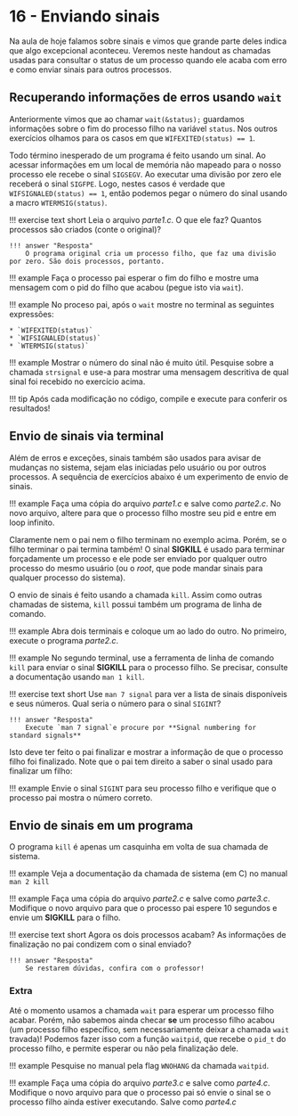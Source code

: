# 16 - Enviando sinais

Na aula de hoje falamos sobre sinais e vimos que grande parte deles indica que algo excepcional aconteceu. Veremos neste handout as chamadas usadas para consultar o status de um processo quando ele acaba com erro e como enviar sinais para outros processos.

## Recuperando informações de erros usando `wait`

Anteriormente vimos que ao chamar `wait(&status);` guardamos informações sobre o fim do processo filho na variável `status`. Nos outros exercícios olhamos para os casos em que `WIFEXITED(status) == 1`.

Todo término inesperado de um programa é feito usando um sinal. Ao acessar informações em um local de memória não mapeado para o nosso processo ele recebe o sinal `SIGSEGV`. Ao executar uma divisão por zero ele receberá o sinal `SIGFPE`. Logo, nestes casos é verdade que `WIFSIGNALED(status) == 1`, então podemos pegar o número do sinal usando a macro `WTERMSIG(status)`.

!!! exercise text short
    Leia o arquivo *parte1.c*. O que ele faz? Quantos processos são criados (conte o original)?

    !!! answer "Resposta"
        O programa original cria um processo filho, que faz uma divisão por zero. São dois processos, portanto.

!!! example
    Faça o processo pai esperar o fim do filho e mostre uma mensagem com o pid do filho que acabou (pegue isto via `wait`).

!!! example
    No proceso pai, após o `wait` mostre no terminal as seguintes expressões:

    * `WIFEXITED(status)`
    * `WIFSIGNALED(status)`
    * `WTERMSIG(status)`


!!! example
    Mostrar o número do sinal não é muito útil. Pesquise sobre a chamada `strsignal` e use-a para mostrar uma mensagem descritiva de qual sinal foi recebido no exercício acima.

!!! tip
    Após cada modificação no código, compile e execute para conferir os resultados!

## Envio de sinais via terminal

Além de erros e exceções, sinais também são usados para avisar de mudanças no sistema, sejam elas iniciadas pelo usuário ou por outros processos. A sequência de exercícios abaixo é um experimento de envio de sinais.


!!! example
    Faça uma cópia do arquivo *parte1.c* e salve como *parte2.c*. No novo arquivo, altere para que o processo filho mostre seu pid e entre em loop infinito.

Claramente nem o pai nem o filho terminam no exemplo acima. Porém, se o filho terminar o pai termina também! O sinal **SIGKILL** é usado para terminar forçadamente um processo e ele pode ser enviado por qualquer outro processo do mesmo usuário (ou o *root*, que pode mandar sinais para qualquer processo do sistema).

O envio de sinais é feito usando a chamada `kill`. Assim como outras chamadas de sistema, `kill` possui também um programa de linha de comando.

!!! example
    Abra dois terminais e coloque um ao lado do outro. No primeiro, execute o programa *parte2.c*.

!!! example
    No segundo terminal, use a ferramenta de linha de comando `kill` para enviar o sinal **SIGKILL** para o processo filho. Se precisar, consulte a documentação usando `man 1 kill`.

!!! exercise text short
    Use `man 7 signal` para ver a lista de sinais disponíveis e seus números. Qual seria o número para o sinal `SIGINT`?

    !!! answer "Resposta"
        Execute `man 7 signal`e procure por **Signal numbering for standard signals**

Isto deve ter feito o pai finalizar e mostrar a informação de que o processo filho foi finalizado. Note que o pai tem direito a saber o sinal usado para finalizar um filho:

!!! example
    Envie o sinal `SIGINT` para seu processo filho e verifique que o processo pai mostra o número correto.

## Envio de sinais em um programa

O programa `kill` é apenas um casquinha em volta de sua chamada de sistema.

!!! example
    Veja a documentação da chamada de sistema (em C) no manual `man 2 kill`

!!! example
    Faça uma cópia do arquivo *parte2.c* e salve como *parte3.c*. Modifique o novo arquivo para que o processo pai espere 10 segundos e envie um **SIGKILL** para o filho.

!!! exercise text short
    Agora os dois processos acabam? As informações de finalização no pai condizem com o sinal enviado?

    !!! answer "Resposta"
        Se restarem dúvidas, confira com o professor!

### Extra

Até o momento usamos a chamada `wait` para esperar um processo filho acabar. Porém, não sabemos ainda checar **se** um processo filho acabou (um processo filho específico, sem necessariamente deixar a chamada `wait` travada)! Podemos fazer isso com a função `waitpid`, que recebe o `pid_t` do processo filho, e permite esperar ou não pela finalização dele.

!!! example
    Pesquise no manual pela flag `WNOHANG` da chamada `waitpid`.

!!! example
    Faça uma cópia do arquivo *parte3.c* e salve como *parte4.c*. Modifique o novo arquivo para que o processo pai só envie o sinal se o processo filho ainda estiver executando. Salve como *parte4.c*

